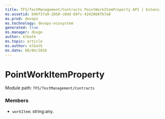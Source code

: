 ```yaml
---
title: TFS/TestManagement/Contracts PointWorkItemProperty API | Extensions for Azure DevOps Services
ms.assetid: b46f37a9-2858-c0dd-69fc-4242868fb7a8
ms.prod: devops
ms.technology: devops-ecosystem
generated: true
ms.manager: douge
author: elbatk
ms.topic: article
ms.author: elbatk
ms.date: 08/04/2016
---
```


# PointWorkItemProperty

Module path: `TFS/TestManagement/Contracts`


### Members

* `workItem`: string:any. 

